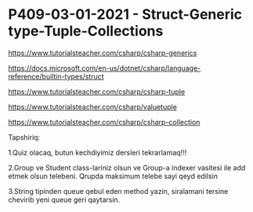 # P409-03-01-2021 - Struct-Generic type-Tuple-Collections

https://www.tutorialsteacher.com/csharp/csharp-generics

https://docs.microsoft.com/en-us/dotnet/csharp/language-reference/builtin-types/struct

https://www.tutorialsteacher.com/csharp/csharp-tuple

https://www.tutorialsteacher.com/csharp/valuetuple

https://www.tutorialsteacher.com/csharp/csharp-collection

Tapshiriq:

1.Quiz olacaq, butun kechdiyimiz dersleri tekrarlamaq!!!

2.Group ve Student class-lariniz olsun ve Group-a indexer vasitesi ile add etmek olsun telebeni. Qrupda maksimum telebe sayi qeyd edilsin

3.String tipinden queue qebul eden method yazin, siralamani tersine chevirib yeni queue geri qaytarsin.
